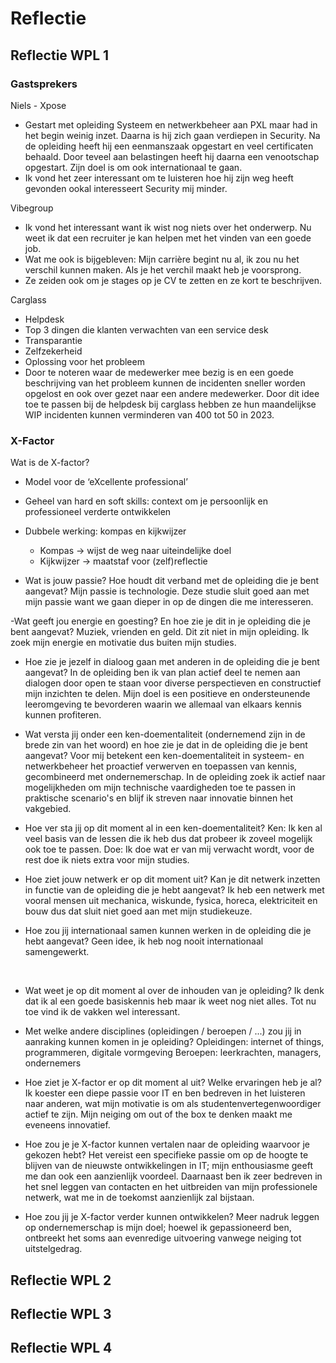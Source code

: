 # Reflectie

## Reflectie WPL 1

### Gastsprekers
Niels - Xpose
-   Gestart met opleiding Systeem en netwerkbeheer aan PXL maar had in het begin weinig inzet. Daarna is hij zich gaan verdiepen in Security. Na de opleiding heeft hij een eenmanszaak opgestart en veel certificaten behaald. Door teveel aan belastingen heeft hij daarna een venootschap opgestart. Zijn doel is om ook internationaal te gaan.
- Ik vond het zeer interessant om te luisteren hoe hij zijn weg heeft gevonden ookal interesseert Security mij minder.

Vibegroup
-   Ik vond het interessant want ik wist nog niets over het onderwerp. Nu weet ik dat een recruiter je kan helpen met het vinden van een goede job.
-   Wat me ook is bijgebleven: Mijn carrière begint nu al, ik zou nu het verschil kunnen maken. Als je het verchil maakt heb je voorsprong.
-   Ze zeiden ook om je stages op je CV te zetten en ze kort te beschrijven.

Carglass
-   Helpdesk
-   Top 3 dingen die klanten verwachten van een service desk
 -   Transparantie
 -   Zelfzekerheid
 -   Oplossing voor het probleem
-   Door te noteren waar de medewerker mee bezig is en een goede beschrijving van het probleem kunnen de incidenten sneller worden opgelost en ook over gezet naar een andere medewerker. Door dit idee toe te passen bij de helpdesk bij carglass hebben ze hun maandelijkse WIP incidenten kunnen verminderen van 400 tot 50 in 2023.

### X-Factor
Wat is de X-factor?
-   Model voor de ‘eXcellente professional’
-   Geheel van hard en soft skills: context om je persoonlijk en professioneel verderte ontwikkelen
-   Dubbele werking: kompas en kijkwijzer
    -   Kompas -> wijst de weg naar uiteindelijke doel
    -   Kijkwijzer -> maatstaf voor (zelf)reflectie

- Wat is jouw passie? Hoe houdt dit verband met de opleiding die je bent aangevat? 
Mijn passie is technologie. Deze studie sluit goed aan met mijn passie want we gaan dieper in op de dingen die me interesseren.

-Wat geeft jou energie en goesting? En hoe zie je dit in je opleiding die je bent aangevat?
Muziek, vrienden en geld. Dit zit niet in mijn opleiding. Ik zoek mijn energie en motivatie dus buiten mijn studies.

- Hoe zie je jezelf in dialoog gaan met anderen in de opleiding die je bent aangevat? 
In de opleiding ben ik van plan actief deel te nemen aan dialogen door open te staan voor diverse perspectieven en constructief mijn inzichten te delen. Mijn doel is een positieve en ondersteunende leeromgeving te bevorderen waarin we allemaal van elkaars kennis kunnen profiteren.

- Wat versta jij onder een ken-doementaliteit  (ondernemend zijn in de brede zin van het woord) en hoe zie je dat in de opleiding die je bent aangevat?
Voor mij betekent een ken-doementaliteit in systeem- en netwerkbeheer het proactief verwerven en toepassen van kennis, gecombineerd met ondernemerschap. In de opleiding zoek ik actief naar mogelijkheden om mijn technische vaardigheden toe te passen in praktische scenario's en blijf ik streven naar innovatie binnen het vakgebied.

- Hoe ver sta jij op dit moment al in een ken-doementaliteit? 
Ken: Ik ken al veel basis van de lessen die ik heb dus dat probeer ik zoveel mogelijk ook toe te passen. 
Doe: Ik doe wat er van mij verwacht wordt, voor de rest doe ik niets extra voor mijn studies.

- Hoe ziet jouw netwerk er op dit moment uit? Kan je dit netwerk inzetten in functie van de opleiding die je hebt aangevat?
Ik heb een netwerk met vooral mensen uit mechanica, wiskunde, fysica, horeca, elektriciteit en bouw dus dat sluit niet goed aan met mijn studiekeuze.

- Hoe zou jij internationaal samen kunnen werken in de opleiding die je hebt aangevat?
Geen idee, ik heb nog nooit internationaal samengewerkt.

 
- Wat weet je op dit moment al over de inhouden van je opleiding?
Ik denk dat ik al een goede basiskennis heb maar ik weet nog niet alles. Tot nu toe vind ik de vakken wel interessant.

- Met welke andere disciplines (opleidingen / beroepen / ...) zou jij in aanraking kunnen komen in je opleiding?
Opleidingen: internet of things, programmeren, digitale vormgeving
Beroepen: leerkrachten, managers, ondernemers

- Hoe ziet je X-factor er op dit moment al uit? Welke ervaringen heb je al?
Ik koester een diepe passie voor IT en ben bedreven in het luisteren naar anderen, wat mijn motivatie is om als studentenvertegenwoordiger actief te zijn. Mijn neiging om out of the box te denken maakt me eveneens innovatief.

- Hoe zou je je X-factor kunnen vertalen naar de opleiding waarvoor je gekozen hebt?
Het vereist een specifieke passie om op de hoogte te blijven van de nieuwste ontwikkelingen in IT; mijn enthousiasme geeft me dan ook een aanzienlijk voordeel. Daarnaast ben ik zeer bedreven in het snel leggen van contacten en het uitbreiden van mijn professionele netwerk, wat me in de toekomst aanzienlijk zal bijstaan.

- Hoe zou jij je X-factor verder kunnen ontwikkelen?
Meer nadruk leggen op ondernemerschap is mijn doel; hoewel ik gepassioneerd ben, ontbreekt het soms aan evenredige uitvoering vanwege neiging tot uitstelgedrag.



## Reflectie WPL 2

## Reflectie WPL 3

## Reflectie WPL 4